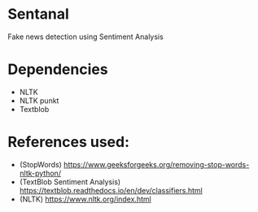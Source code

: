 # Sentanal
Fake news detection using Sentiment Analysis

# Dependencies
- NLTK
- NLTK punkt
- Textblob



# References used:

- (StopWords) https://www.geeksforgeeks.org/removing-stop-words-nltk-python/
- (TextBlob Sentiment Analysis) https://textblob.readthedocs.io/en/dev/classifiers.html
- (NLTK) https://www.nltk.org/index.html 
